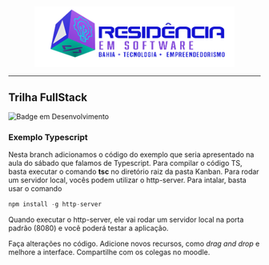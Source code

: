<div align="center">
<img src="images/logo-nav.png" width="400px">
</div>

---

## Trilha FullStack

![Badge em Desenvolvimento](http://img.shields.io/static/v1?label=STATUS&message=VERSÃO_1&color=GREEN&style=for-the-badge)

### Exemplo Typescript

Nesta branch adicionamos o código do exemplo que seria apresentado na aula do sábado que falamos de Typescript. Para compilar o código TS, basta executar o comando <b>tsc</b> no diretório raiz da pasta Kanban. Para rodar um servidor local, vocês podem utilizar o http-server. Para intalar, basta usar o comando

```Typescript
npm install -g http-server
``` 

Quando executar o http-server, ele vai rodar um servidor local na porta padrão (8080) e você poderá testar a aplicação.

Faça alterações no código. Adicione novos recursos, como <em>drag and drop</em> e melhore a interface. Compartilhe com os colegas no moodle.

